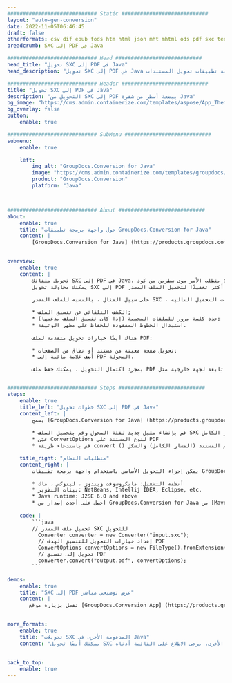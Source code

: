 ```yaml
---
############################# Static ############################
layout: "auto-gen-conversion"
date: 2022-11-05T06:46:45
draft: false
otherformats: csv dif epub fods htm html json mht mhtml ods pdf sxc tex tsv xlam xls xlsb xlsm xlsx xlt xltm xltx xml xps
breadcrumb: SXC إلى PDF في Java

############################# Head ############################
head_title: "تحويل SXC إلى PDF في Java"
head_description: "تحويل SXC إلى PDF في Java ببضعة أسطر من الشفرة. يمكنك تحويل أكثر من 160 تنسيقًا للملف باستخدام واجهة برمجة تطبيقات تحويل المستندات GroupDocs لـ Java"

############################# Header ############################
title: "تحويل SXC إلى PDF في Java"
description: "التحويل من SXC إلى PDF ببضعة أسطر من شفرة Java"
bg_image: "https://cms.admin.containerize.com/templates/aspose/App_Themes/V3/images/bg/header1.png"
bg_overlay: false
button:
    enable: true

############################# SubMenu ############################
submenu:
    enable: true

    left:
        img_alt: "GroupDocs.Conversion for Java"
        image: "https://cms.admin.containerize.com/templates/groupdocs/images/product-logos/90x90-noborder/groupdocs-conversion-java.png"
        product: "GroupDocs.Conversion"
        platform: "Java"



############################# About ############################
about:
    enable: true
    title: "حول واجهة برمجة تطبيقات GroupDocs.Conversion for Java"
    content: |
        [GroupDocs.Conversion for Java] (https://products.groupdocs.com/conversion/java/) عبارة عن واجهة برمجة تطبيقات متقدمة لتحويل تنسيق الملفات للتحويل بين تنسيقات الصور والمستندات الشائعة مثل Microsoft Office و OpenDocument و PDF و HTML والبريد الإلكتروني و CAD. وغير ذلك الكثير باستخدام بضعة أسطر من التعليمات البرمجية. تكتشف واجهة برمجة التطبيقات الأصلية تلقائيًا تنسيقات المستندات الأصلية وتوفر العديد من الخيارات لتخصيص المستندات المحولة. إلى جانب وظيفة استخراج المعلومات من المستند ، فإنه يدعم أيضًا التخزين المؤقت لنتائج التحويل إلى القرص المحلي افتراضيًا. ومع ذلك ، يمكن دعم أي نوع من أنواع التخزين المؤقت من خلال تنفيذ الواجهات المناسبة - Amazon S3 أو Dropbox أو Google Drive أو Windows Azure أو Reddis أو أي واجهات أخرى.
    

overview:
    enable: true
    content: |
        تحويل ملفاتك SXC إلى PDF في Java. لا يتطلب الأمر سوى سطرين من كود Java على أي نظام أساسي تختاره ، مثل Windows و Linux و macOS.
        يمكنك محاولة تحويل SXC إلى PDF مجانًا وتقييم جودة نتائج التحويل. إلى جانب البرامج النصية البسيطة لتحويل الملفات ، يمكنك تجربة خيارات أكثر تعقيدًا لتحميل الملف المصدر SXC وتخزين الإخراج PDF. 
        
        على سبيل المثال ، بالنسبة للملف المصدر SXC ، يمكنك استخدام خيارات التحميل التالية:

        * الكشف التلقائي عن تنسيق الملف;
        * حدد كلمة مرور للملفات المحمية (إذا كان تنسيق الملف يدعمها);
        * استبدال الخطوط المفقودة للحفاظ على مظهر الوثيقة.
        
        هناك أيضًا خيارات تحويل متقدمة لملف PDF:

        * تحويل صفحة معينة من مستند أو نطاق من الصفحات;
        * أضف علامة مائية إلى PDF المحولة.

        بمجرد اكتمال التحويل ، يمكنك حفظ ملف PDF في مسار ملفك المحلي أو في أي وحدة تخزين تابعة لجهة خارجية مثل FTP و Amazon S3 و Google Drive و Dropbox وما إلى ذلك. يُرجى ملاحظة - للتحويل SXC إلى PDF ، لا تحتاج إلى تثبيت أي برامج إضافية ، مثل MS Office و Open Office و Adobe Acrobat Reader وما إلى ذلك.


############################# Steps ############################
steps:
    enable: true
    title_left: "خطوات تحويل SXC إلى PDF في Java"
    content_left: |
        يسمح [GroupDocs.Conversion for Java] (https://products.groupdocs.com/conversion/java/) للمطورين بتحويل ملف SXC بسهولة إلى PDF ببضعة أسطر من التعليمات البرمجية.
        
        * قم بإنشاء مثيل جديد لفئة المحول وقم بتحميل الملف SXC بالمسار الكامل
        * عيّن ConvertOptions لنوع المستند على PDF
        * قم باستدعاء طريقة convert () ومرر اسم المستند (المسار الكامل) والشكل (PDF) كمعامل

    title_right: "متطلبات النظام"
    content_right: |
        يمكن إجراء التحويل الأساسي باستخدام واجهة برمجة تطبيقات GroupDocs.Conversion for Java ببضعة سطور من التعليمات البرمجية. يتم دعم واجهات برمجة التطبيقات الخاصة بنا على جميع الأنظمة الأساسية وأنظمة التشغيل الرئيسية. قبل تنفيذ الكود أدناه ، تأكد من تثبيت المتطلبات الأساسية التالية على نظامك.

        * أنظمة التشغيل: مايكروسوفت ويندوز ، لينوكس ، ماك
        * بيئات التطوير: NetBeans, Intellij IDEA, Eclipse, etc.
        * Java runtime: J2SE 6.0 and above
        * احصل على أحدث إصدار من GroupDocs.Conversion for Java من [Maven] (https://repository.groupdocs.com/webapp/#/artifacts/browse/tree/General/repo/com/groupdocs/groupdocs-conversion)
         
    code: |
        ```java    
        // تحميل ملف المصدر SXC للتحويل
          Converter converter = new Converter("input.sxc");
          // إعداد خيارات التحويل للتنسيق الهدف PDF
          ConvertOptions convertOptions = new FileType().fromExtension("pdf").getConvertOptions();
          // تحويل إلى تنسيق PDF
          converter.convert("output.pdf", convertOptions);
        ```

demos:
    enable: true
    title: "SXC إلى PDF عرض توضيحي مباشر"
    content: |
       تفضل بزيارة موقع [GroupDocs.Conversion App] (https://products.groupdocs.app/conversion/family) وجرب التحويل SXC إلى PDF الآن. العرض التجريبي المجاني له الفوائد التالية
          

more_formats:
    enable: true
    title: "تحويلات SXC المدعومة الأخرى في Java"
    content: "يمكنك أيضًا تحويل SXC إلى العديد من تنسيقات الملفات الأخرى. يرجى الاطلاع على القائمة أدناه."
       
       
back_to_top:
    enable: true
---
```

